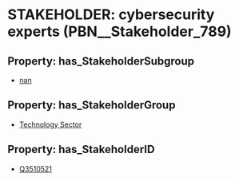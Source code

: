 # STAKEHOLDER: __cybersecurity experts__ (PBN__Stakeholder_789)

## Property: has_StakeholderSubgroup

* [nan](PBN__StakeholderSubgroup_7)

## Property: has_StakeholderGroup

* [Technology Sector](PBN__StakeholderGroup_12)

## Property: has_StakeholderID

* [Q3510521](Q3510521)

